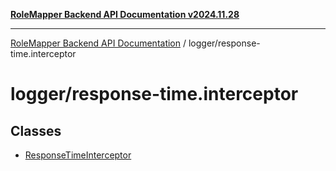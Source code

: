 [**RoleMapper Backend API Documentation v2024.11.28**](../../README.md)

***

[RoleMapper Backend API Documentation](../../modules.md) / logger/response-time.interceptor

# logger/response-time.interceptor

## Classes

- [ResponseTimeInterceptor](classes/ResponseTimeInterceptor.md)
